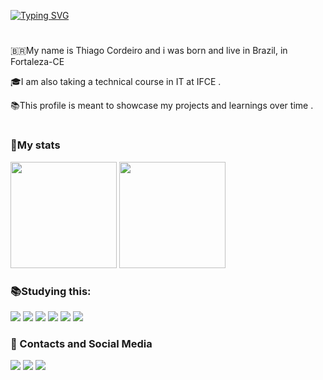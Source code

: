 <div>
  
[![Typing SVG](https://readme-typing-svg.demolab.com?font=Fira+Code&weight=100&size=40&duration=2000&pause=1000&color=FFFFFF&background=00000000&center=false&width=700&height=100&lines=Hello%2C+Everyone+%F0%9F%91%8B;Welcome+to+my+profile+%F0%9F%93%83)](https://git.io/typing-svg)
  
</div>
<h1></h1>

<div>
  <p>
 🇧🇷My name is Thiago Cordeiro and i was born and live in Brazil, in Fortaleza-CE 
  </p>
  <p>
🎓I am also taking a technical course in IT at IFCE . 
  </p>
  <p>
 📚This profile is meant to showcase my projects and learnings over time .
  </p>
</div>
<h1></h1>

<div>
  <h3 align="left">🌟My stats</h3>
  <img height="170cm" src="https://github-readme-stats.vercel.app/api?username=thiago-cdb&show_icons=true&theme=ambient_gradient"> </img>
  <img height="170cm" src="https://github-readme-stats.vercel.app/api/top-langs/?username=thiago-cdb&show_icons=true&theme=ambient_gradient"> </img>
</div>


<h3 align="left">📚Studying this:</h3>
<div>
<img src="https://img.shields.io/badge/Python-3776AB?style=for-the-badge&logo=python&logoColor=white">
  <img src= "https://img.shields.io/badge/Swift-FA7343?style=for-the-badge&logo=swift&logoColor=white">
  <img src="https://img.shields.io/badge/JavaScript-F7DF1E?style=for-the-badge&logo=javascript&logoColor=black">
  <img src="https://img.shields.io/badge/Java-ED8B00?style=for-the-badge&logo=openjdk&logoColor=white">
  <img src="https://img.shields.io/badge/HTML5-E34F26?style=for-the-badge&logo=html5&logoColor=white">
  <img src="https://img.shields.io/badge/CSS3-1572B6?style=for-the-badge&logo=css3&logoColor=white">
</div>

<h3 align="left">💬 Contacts and Social Media</h3>
<div>
<a href = "mailto:fthiagocordeirodebrito@gmail.com"><img src="https://img.shields.io/badge/-Gmail-%23E50914?style=for-the-badge&logo=gmail&logoColor=white" target="_blank"></a>
<a href="https://x.com/thiago_cdb" target="_blank"><img src="https://img.shields.io/badge/-Twitter-%23000000?style=for-the-badge&logo=x&logoColor=white" target="_blank"></a>
<a href="https://instagram.com/thiago__cdb" target="_blank"><img src="https://img.shields.io/badge/-Instagram-%23E4405F?style=for-the-badge&logo=instagram&logoColor=white" target="_blank"></a>


</div>
